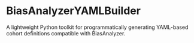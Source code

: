 # BiasAnalyzerYAMLBuilder
A lightweight Python toolkit for programmatically generating YAML-based cohort definitions compatible with BiasAnalyzer.
